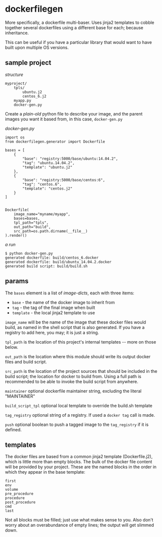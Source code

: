 # dockerfilegen

More specifically, a dockerfile multi-baser. Uses jinja2 templates to cobble together several dockerfiles using a different base for each; because inheritance.

This can be useful if you have a particular library that would want to have built upon multiple OS versions.

## sample project

_structure_

    myproject/
        tpls/
            ubuntu.j2
            centos_6.j2
        myapp.py
        docker-gen.py

Create a _plain-old_ python file to describe your image, and the parent images you want it based from, in this case, `docker-gen.py`

_docker-gen.py_

    import os
    from dockerfilegen.generator import Dockerfile

    bases = [
        {
            "base": "registry:5000/base/ubuntu:14.04.2",
            "tag": "ubuntu.14.04.2",
            "template": "ubuntu.j2"
        },
        {
            "base": "registry:5000/base/centos:6",
            "tag": "centos.6",
            "template": "centos.j2"
        }
    ]


    Dockerfile(
        image_name="myname/myapp",
        bases=bases,
        tpl_path="tpls",
        out_path="build",
        src_path=os.path.dirname(__file__)
    ).render()

_a run_

    $ python docker-gen.py                                                                                                        
    generated dockerfile: build/centos_6.docker
    generated dockerfile: build/ubuntu_14.04.2.docker
    generated build script: build/build.sh


## params

The `bases` element is a list of *image-dicts*, each with three items:

* `base` - the name of the docker image to inherit from
* `tag` - the tag of the final image when built
* `template` - the local jinja2 template to use

`image_name` will be the name of the image that these docker files would build, as named in the shell script that is also generated. If you have a registry to add here, you may; it is just a string.

`tpl_path` is the location of this project's internal templates -- more on those below.

`out_path` is the location where this module should write its output docker files and build script.

`src_path` is the location of the project sources that should be included in the build script; the location for docker to build from. Using a full path is recommended to be able to invoke the build script from anywhere.

`maintainer` optional dockerfile maintainer string, excluding the literal "MAINTAINER"

`build_script_tpl` optional local template to override the build.sh template

`tag_registry` optional string of a registry. If used a `docker tag` call is made.

`push` optional boolean to push a tagged image to the `tag_registry` if it is defined.

## templates

The docker files are based from a common jinja2 template (Dockerfile.j2),
which is little more than empty blocks.
The bulk of the docker file content will be provided by your project.
These are the named blocks in the order in which they appear in the base template:

    first
    env
    volume
    pre_procedure
    procedure
    post_procedure
    cmd
    last

Not all blocks must be filled; just use what makes sense to you.
Also don't worry about an overabundance of empty lines; the output will get slimmed down.
